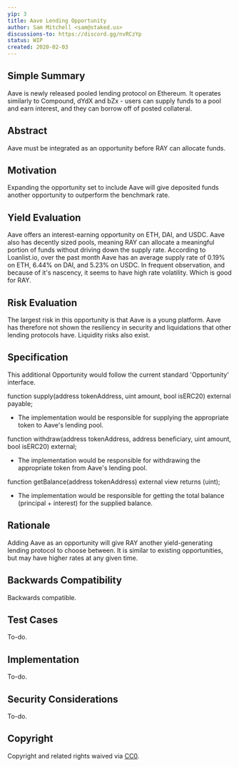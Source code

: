 ```yaml
---
yip: 3
title: Aave Lending Opportunity
author: Sam Mitchell <sam@staked.us>
discussions-to: https://discord.gg/nvRCzYp
status: WIP
created: 2020-02-03
---
```


## Simple Summary
<!--"If you can't explain it simply, you don't understand it well enough." Provide a simplified and layman-accessible explanation of the YIP.-->
Aave is newly released pooled lending protocol on Ethereum. It operates similarly to Compound, dYdX and bZx - users can supply funds to a pool and earn interest, and they can borrow off of posted collateral. 
## Abstract
<!--A short (~200 word) description of the technical issue being addressed.-->
Aave must be integrated as an opportunity before RAY can allocate funds.

## Motivation
<!--The motivation is critical for YIPs that want to change the RAY protocol. It should clearly explain why the existing protocol specification is inadequate to address the problem that the YIP solves. YIP submissions without sufficient motivation may be rejected outright.-->
Expanding the opportunity set to include Aave will give deposited funds another opportunity to outperform the benchmark rate.

## Yield Evaluation
<!--The potential added value for extra yield generation. Historical data should be provided. The process used to evaluate the yield potential should be detailed here.-->
Aave offers an interest-earning opportunity on ETH, DAI, and USDC. Aave also has decently sized pools, meaning RAY can allocate a meaningful portion of funds without driving down the supply rate. According to Loanlist.io, over the past month Aave has an average supply rate of 0.19% on ETH, 6.44% on DAI, and 5.23% on USDC. In frequent observation, and because of it's nascency, it seems to have high rate volatility. Which is good for RAY.

## Risk Evaluation
<!--The potential or attached risk that should be considered for this proposal. Historical data should be provided. The process used to evaluate the risks should be detailed here.-->
The largest risk in this opportunity is that Aave is a young platform. Aave has therefore not shown the resiliency in security and liquidations that other lending protocols have. Liquidity risks also exist.

## Specification
<!--The technical specification should describe the syntax and semantics of any new feature.-->
This additional Opportunity would follow the current standard 'Opportunity' interface.

function supply(address tokenAddress, uint amount, bool isERC20) external payable;
- The implementation would be responsible for supplying the appropriate token to Aave's lending pool.

function withdraw(address tokenAddress, address beneficiary, uint amount, bool isERC20) external;
- The implementation would be responsible for withdrawing the appropriate token from Aave's lending pool.

function getBalance(address tokenAddress) external view returns (uint);
- The implementation would be responsible for getting the total balance (principal + interest) for the supplied balance.

## Rationale
<!--The rationale fleshes out the specification by describing what motivated the design and why particular design decisions were made. It should describe alternate designs that were considered and related work, e.g. how the feature is supported in other languages. The rationale may also provide evidence of consensus within the community, and should discuss important objections or concerns raised during discussion.-->
Adding Aave as an opportunity will give RAY another yield-generating lending protocol to choose between. It is similar to existing opportunities, but may have higher rates at any given time.

## Backwards Compatibility
<!--All YIPs that introduce backwards incompatibilities must include a section describing these incompatibilities and their severity. The YIP must explain how the author proposes to deal with these incompatibilities. YIP submissions without a sufficient backwards compatibility treatise may be rejected outright.-->
Backwards compatible.

## Test Cases
<!--Test cases for an implementation are mandatory for YIPs that are affecting consensus changes. Other YIPs can choose to include links to test cases if applicable.-->
To-do.

## Implementation
<!--The implementations must be completed before any YIP is given status "Final", but it need not be completed before the YIP is accepted. While there is merit to the approach of reaching consensus on the specification and rationale before writing code, the principle of "rough consensus and running code" is still useful when it comes to resolving many discussions of API details.-->
To-do.

## Security Considerations
<!--All YIPs must contain a section that discusses the security implications/considerations relevant to the proposed change. Include information that might be important for security discussions, surfaces risks and can be used throughout the life cycle of the proposal. E.g. include security-relevant design decisions, concerns, important discussions, implementation-specific guidance and pitfalls, an outline of threats and risks and how they are being addressed. YIP submissions missing the "Security Considerations" section will be rejected. An YIP cannot proceed to status "Final" without a Security Considerations discussion deemed sufficient by the reviewers.-->
To-do.

## Copyright
Copyright and related rights waived via [CC0](https://creativecommons.org/publicdomain/zero/1.0/).
